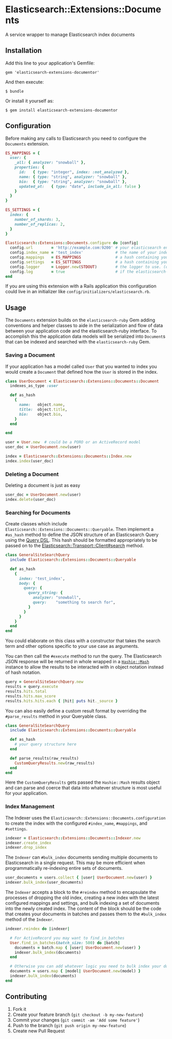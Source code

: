 # Elasticsearch::Extensions::Documents

A service wrapper to manage Elasticsearch index documents

## Installation

Add this line to your application's Gemfile:

    gem 'elasticsearch-extensions-documentor'

And then execute:

    $ bundle

Or install it yourself as:

    $ gem install elasticsearch-extensions-documentor

## Configuration

Before making any calls to Elasticsearch you need to configure the `Documents`
extension.

```ruby
ES_MAPPINGS = {
  user: {
    _all: { analyzer: "snowball" },
    properties: {
      id:   { type: "integer", index: :not_analyzed },
      name: { type: "string", analyzer: "snowball" },
      bio:  { type: "string", analyzer: "snowball" },
      updated_at:   { type: "date", include_in_all: false }
    }
  }
}

ES_SETTINGS = {
  index: {
    number_of_shards: 3,
    number_of_replicas: 2,
  }
}

Elasticsearch::Extensions::Documents.configure do |config|
  config.url        = 'http://example.com:9200' # your elasticsearch endpoint
  config.index_name = 'test_index'              # the name of your index
  config.mappings   = ES_MAPPINGS               # a hash containing your index mappings
  config.settings   = ES_SETTINGS               # a hash containing your index settings
  config.logger     = Logger.new(STDOUT)        # the logger to use. (defaults to Logger.new(STDOUT)
  config.log        = true                      # if the elasticsearch-ruby should provide logging
end
```

If you are using this extension with a Rails application this configuration
could live in an initializer like `config/initializers/elasticsearch.rb`.

## Usage

The `Documents` extension builds on the
`elasticsearch-ruby` Gem adding conventions and helper classes to aide in the
serialization and flow of data between your application code and the
elasticsearch-ruby interface. To accomplish this the application data models
will be serialized into `Document`s that can be indexed and searched with the
`elasticsearch-ruby` Gem.

### Saving a Document
If your application has a model called `User` that you wanted to index you would
create a `Document` that defined how the `User` is stored in the index.

```ruby
class UserDocument < Elasticsearch::Extensions::Documents::Document
  indexes_as_type :user

  def as_hash
    {
      name:   object.name,
      title:  object.title,
      bio:    object.bio,
    }
  end

end

user = User.new  # could be a PORO or an ActiveRecord model
user_doc = UserDocument.new(user)

index = Elasticsearch::Extensions::Documents::Index.new
index.index(user_doc)
```

### Deleting a Document
Deleting a document is just as easy

```ruby
user_doc = UserDocument.new(user)
index.delete(user_doc)
```

### Searching for Documents
Create classes which include `Elasticsearch::Extensions::Documents::Queryable`.
Then implement a `#as_hash` method to define the JSON structure of an
Elasticsearch Query using the [Query DSL][es-query-dsl]. This hash should be
formatted appropriately to be passed on to the
[Elasticsearch::Transport::Client#search][es-ruby-search-src] method.

```ruby
class GeneralSiteSearchQuery
  include Elasticsearch::Extensions::Documents::Queryable

  def as_hash
    {
      index: 'test_index',
      body: {
        query: {
          query_string: {
            analyzer: "snowball",
            query:    "something to search for",
          }
        }
      }
    }
  end
end
```

You could elaborate on this class with a constructor that takes the search
term and other options specific to your use case as arguments.

You can then call the `#execute` method to run the query. The Elasticsearch JSON
response will be returned in whole wrapped in a
[`Hashie::Mash`](https://github.com/intridea/hashie) instance to allow
the results to be interacted with in object notation instead of hash notation.

```ruby
query = GeneralSiteSearchQuery.new
results = query.execute
results.hits.total
results.hits.max_score
results.hits.hits.each { |hit| puts hit._source }
```

You can also easily define a custom result format by overriding the
`#parse_results` method in your Queryable class.

```ruby
class GeneralSiteSearchQuery
  include Elasticsearch::Extensions::Documents::Queryable

  def as_hash
    # your query structure here
  end

  def parse_results(raw_results)
    CustomQueryResults.new(raw_results)
  end
end
```

Here the `CustomQueryResults` gets passed the `Hashie::Mash` results object and
can parse and coerce that data into whatever structure is most useful for your
application.


### Index Management

The Indexer uses the `Elasticsearch::Extensions::Documents.configuration`
to create the index with the configured `#index_name`, `#mappings`, and
`#settings`.

```ruby
indexer = Elasticsearch::Extensions::Documents::Indexer.new
indexer.create_index
indexer.drop_index
```

The `Indexer` can `#bulk_index` documents sending multiple documents to
Elasticsearch in a single request. This may be more efficient when
programmatically re-indexing entire sets of documents.

```ruby
user_documents = users.collect { |user| UserDocument.new(user) }
indexer.bulk_index(user_documents)
```

The `Indexer` accepts a block to the `#reindex` method to encapsulate the
processes of dropping the old index, creating a new index with the latest
configured mappings and settings, and bulk indexing a set of documents into the
newly created index. The content of the block should be the code that creates
your documents in batches and passes them to the `#bulk_index` method of the
`Indexer`.

```ruby
indexer.reindex do |indexer|

  # For ActiveRecord you may want to find_in_batches
  User.find_in_batches(batch_size: 500) do |batch|
    documents = batch.map { |user| UserDocument.new(user) }
    indexer.bulk_index(documents)
  end

  # Otherwise you can add whatever logic you need to bulk index your documents
  documents = users.map { |model| UserDocument.new(model) }
  indexer.bulk_index(documents)
end
```
## Contributing

1. Fork it
2. Create your feature branch (`git checkout -b my-new-feature`)
3. Commit your changes (`git commit -am 'Add some feature'`)
4. Push to the branch (`git push origin my-new-feature`)
5. Create new Pull Request


[es-query-dsl]: http://www.elasticsearch.org/guide/en/elasticsearch/reference/current/query-dsl.html
[es-ruby-search-src]: https://github.com/elasticsearch/elasticsearch-ruby/blob/master/elasticsearch-api/lib/elasticsearch/api/actions/search.rb

